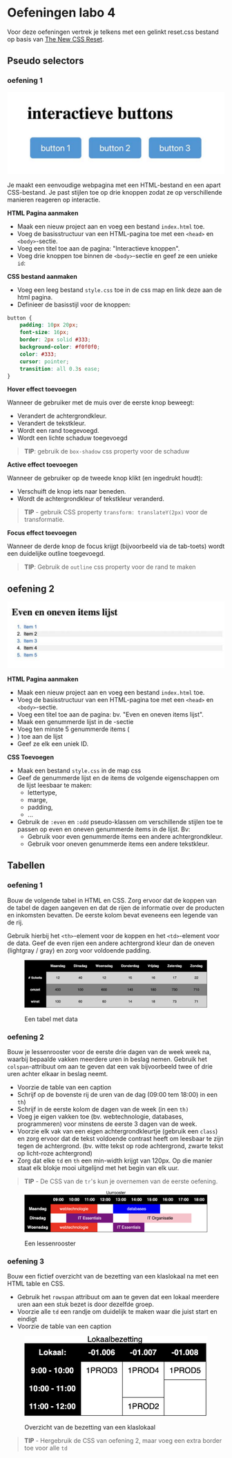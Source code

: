 # Oefeningen labo 4

Voor deze oefeningen vertrek je telkens met een gelinkt reset.css bestand op basis van [The New CSS Reset](https://elad2412.github.io/the-new-css-reset/).

## Pseudo selectors

### oefening 1

![Oefening 1 - pseudo classes ](oef-1.png)

Je maakt een eenvoudige webpagina met een HTML-bestand en een apart CSS-bestand. Je past stijlen toe op drie knoppen zodat ze op verschillende manieren reageren op interactie.

**HTML Pagina aanmaken**

* Maak een nieuw project aan en voeg een bestand `index.html` toe.
* Voeg de basisstructuur van een HTML-pagina toe met een `<head>` en `<body>`-sectie.
* Voeg een titel toe aan de pagina: "Interactieve knoppen".
* Voeg drie knoppen toe binnen de `<body>`-sectie en geef ze een unieke `id`:

**CSS bestand aanmaken**
* Voeg een leeg bestand `style.css` toe in de css map en link deze aan de html pagina.
* Definieer de basisstijl voor de knoppen:

```css
button {
    padding: 10px 20px;
    font-size: 16px;
    border: 2px solid #333;
    background-color: #f0f0f0;
    color: #333;
    cursor: pointer;
    transition: all 0.3s ease;
}
```

**Hover effect toevoegen**

Wanneer de gebruiker met de muis over de eerste knop beweegt:

- Verandert de achtergrondkleur.
- Verandert de tekstkleur.
- Wordt een rand toegevoegd.
- Wordt een lichte schaduw toegevoegd

> **TIP**: gebruik de `box-shadow` css property voor de schaduw

**Active effect toevoegen**

Wanneer de gebruiker op de tweede knop klikt (en ingedrukt houdt):

- Verschuift de knop iets naar beneden.
- Wordt de achtergrondkleur of tekstkleur veranderd.

> **TIP** - gebruik CSS property `transform: translateY(2px)` voor de transformatie.

**Focus effect toevoegen**

Wanneer de derde knop de focus krijgt (bijvoorbeeld via de tab-toets) wordt een duidelijke outline toegevoegd.

> **TIP**: Gebruik de `outline` css property voor de rand te maken

## oefening 2

![Oefening 2: even en oneven lijst items](oef-2.png)

**HTML Pagina aanmaken**

* Maak een nieuw project aan en voeg een bestand `index.html` toe.
* Voeg de basisstructuur van een HTML-pagina toe met een `<head>` en `<body>`-sectie.
* Voeg een titel toe aan de pagina: bv. "Even en oneven items lijst".
* Maak een genummerde lijst in de <body>-sectie
* Voeg ten minste 5 genummerde items (<li>) toe aan de lijst
* Geef ze elk een uniek ID.

**CSS Toevoegen**

* Maak een bestand `style.css` in de map css
* Geef de genummerde lijst en de items de volgende eigenschappen om de lijst leesbaar te maken:
    * lettertype,
    * marge,
    * padding,
    * ...
* Gebruik de `:even` en `:odd` pseudo-klassen om verschillende stijlen toe te passen op even en oneven genummerde items in de lijst. Bv:
    * Gebruik voor even genummerde items een andere
      achtergrondkleur.
    * Gebruik voor oneven genummerde items een andere tekstkleur.

## Tabellen

### oefening 1

Bouw de volgende tabel in HTML en CSS. Zorg ervoor dat de koppen van de tabel de dagen aangeven en dat de rijen de informatie over de producten en inkomsten bevatten. De eerste kolom bevat eveneens een legende van de rij.

Gebruik hierbij het `<th>`-element voor de koppen en het `<td>`-element voor de data. Geef de even rijen een andere achtergrond kleur dan de oneven (lightgray / gray) en zorg voor voldoende padding.

<figure><img src="../../../.gitbook/assets/Screenshot 2024-10-07 at 23.25.18 (1).png" alt=""><figcaption><p>Een tabel met data</p></figcaption></figure>

### oefening 2

Bouw je lessenrooster voor de eerste drie dagen van de week week na, waarbij bepaalde vakken meerdere uren in beslag nemen. Gebruik het `colspan`-attribuut om aan te geven dat een vak bijvoorbeeld twee of drie uren achter elkaar in beslag neemt.

* Voorzie de table van een caption
* Schrijf op de bovenste rij de uren van de dag (09:00 tem 18:00) in een `th`)
* Schrijf in de eerste kolom de dagen van de week (in een `th)`
* Voeg je eigen vakken toe (bv. webtechnologie, databases, programmeren) voor minstens de eerste 3 dagen van de week.
* Voorzie elk vak van een eigen achtergrondkleurtje (gebruik een `class`) en zorg ervoor dat de tekst voldoende contrast heeft om leesbaar te zijn tegen de achtergrond. (bv. witte tekst op rode achtergrond, zwarte tekst op licht-roze achtergrond)
* Zorg dat elke `td` en `th` een min-width krijgt van 120px. Op die manier staat elk blokje mooi uitgelijnd met het begin van elk uur.

> **TIP** - De CSS van de `tr`'s kun je overnemen van de eerste oefening.

<figure><img src="../../../.gitbook/assets/Screenshot 2024-10-07 at 23.25.32 (1).png" alt=""><figcaption><p>Een lessenrooster</p></figcaption></figure>

### oefening 3

Bouw een fictief overzicht van de bezetting van een klaslokaal na met een HTML table en CSS.

* Gebruik het `rowspan` attribuut om aan te geven dat een lokaal meerdere uren aan een stuk bezet is door dezelfde groep.
* Voorzie alle `td` een randje om duidelijk te maken waar die juist start en eindigt
* Voorzie de table van een caption

<figure><img src="../../../.gitbook/assets/Screenshot 2024-10-07 at 23.25.11.png" alt=""><figcaption><p>Overzicht van de bezetting van een klaslokaal</p></figcaption></figure>

>**TIP** - Hergebruik de CSS van oefening 2, maar voeg een extra border toe voor alle `td`